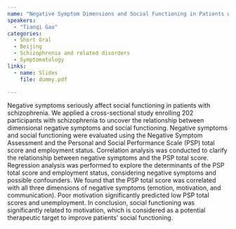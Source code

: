 ```yaml
---
name: "Negative Symptom Dimensions and Social Functioning in Patients with Schizophrenia"
speakers:
  - "Tianqi Gao"
categories:
  - Short Oral
  - Beijing
  - Schizophrenia and related disorders
  - Symptomatology
links:
  - name: Slides
    file: dummy.pdf

---
```


Negative symptoms seriously affect social functioning in patients with schizophrenia. We applied a cross-sectional study enrolling 202 participants with schizophrenia to uncover the relationship between dimensional negative symptoms and social functioning. Negative symptoms and social functioning were evaluated using the Negative Symptom Assessment and the Personal and Social Performance Scale (PSP) total score and employment status. Correlation analysis was conducted to clarify the relationship between negative symptoms and the PSP total score. Regression analysis was performed to explore the determinants of the PSP total score and employment status, considering negative symptoms and possible confounders. We found that the PSP total score was correlated with all three dimensions of negative symptoms (emotion, motivation, and communication). Poor motivation significantly predicted low PSP total scores and unemployment. In conclusion, social functioning was significantly related to motivation, which is considered as a potential therapeutic target to improve patients’ social functioning.
